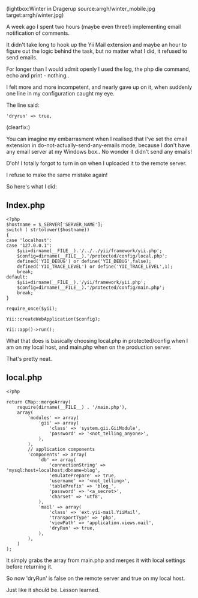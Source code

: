 <!--
Title: Arrgh
Author:
Date: 2010/12/20 03:43:00
Datetime: 2010-12-20
Updated: 2010/12/20 16:58:00
Description: Winterly reminder that it's better to be safe than sorry in programming: automatic dual configuration in Yii.
Template: post
Disqusid: /arrgh
ogimage: arrgh/winter.jpg
thumb: arrgh/winter_custom.jpg
Keywords: php, yii, email, configuration, localhost, remote
Tags: yii, php, programming, wtf
blogpost: true
published: true
-->
(lightbox:Winter in Dragerup source:arrgh/winter_mobile.jpg target:arrgh/winter.jpg)

A week ago I spent two hours (maybe even three!) implementing email notification of comments.

It didn't take long to hook up the Yii Mail extension and maybe an hour to figure out the logic behind the task, but no matter what I did, it refused to send emails.

For longer than I would admit openly I used the log, the php die command, echo and print - nothing..

I felt more and more incompetent, and nearly gave up on it, when suddenly one line in my configuration caught my eye.

The line said:

    'dryrun' => true,

(clearfix:)

You can imagine my embarrasment when I realised that I've set the email extension in do-not-actually-send-any-emails mode, because I don't have any email server at my Windows box.. No wonder it didn't send any emails!

D'oh! I totally forgot to turn in on when I uploaded it to the remote server.

I refuse to make the same mistake again!

So here's what I did:

## Index.php
    <?php
    $hostname = $_SERVER['SERVER_NAME'];
    switch ( strtolower($hostname))
    {
    case 'localhost':
    case '127.0.0.1':
        $yii=dirname(__FILE__).'/../../yii/framework/yii.php';
        $config=dirname(__FILE__).'/protected/config/local.php';
        defined('YII_DEBUG') or define('YII_DEBUG',false);
        defined('YII_TRACE_LEVEL') or define('YII_TRACE_LEVEL',1);
        break;
    default:
        $yii=dirname(__FILE__).'/yii/framework/yii.php';
        $config=dirname(__FILE__).'/protected/config/main.php';
        break;
    }

    require_once($yii);

    Yii::createWebApplication($config);

    Yii::app()->run();

What that does is basically choosing local.php in protected/config when I am on my local host, and main.php when on the production server.

That's pretty neat.

## local.php
    <?php

    return CMap::mergeArray(
        require(dirname(__FILE__) . '/main.php'),
        array(
            'modules' => array(
                'gii' => array(
                    'class' => 'system.gii.GiiModule',
                    'password' => '<not_telling_anyone>',
                ),
            ),
            // application components
            'components' => array(
                'db' => array(
                    'connectionString' => 'mysql:host=localhost;dbname=blog',
                    'emulatePrepare' => true,
                    'username' => '<not_telling>',
                    'tablePrefix' => 'blog_',
                    'password' => '<a_secret>',
                    'charset' => 'utf8',
                ),
                'mail' => array(
    	            'class' => 'ext.yii-mail.YiiMail',
    	            'transportType' => 'php',
    	            'viewPath' => 'application.views.mail',
    	            'dryRun' => true,
    	        ),
            ),
        )
    );

It simply grabs the array from main.php and merges it with local settings before returning it.

So now 'dryRun' is false on the remote server and true on my local host.

Just like it should be. Lesson learned.
